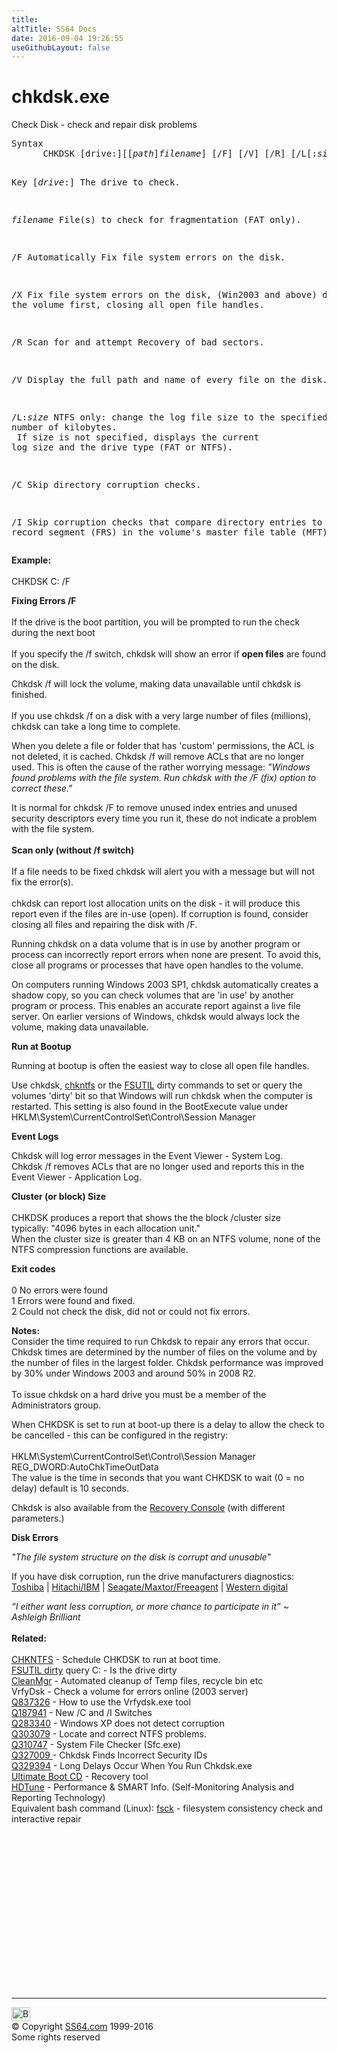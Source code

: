 ```yaml
---
title:
altTitle: SS64 Docs
date: 2016-09-04 19:26:55
useGithubLayout: false
---
```

<!-- #BeginLibraryItem "/Library/head_nt.lbi" --><!-- #EndLibraryItem --><h1>chkdsk.exe </h1> 
<p>Check Disk - check and repair disk problems </p>
<pre>Syntax
      CHKDSK [drive:][[<i>path</i>]<i>filename</i>] [/F] [/V] [/R] [/L[:<i>size</i>]] 

Key
   [<i>drive</i>:]   The drive to check. 
   
   <i>filename</i>   File(s) to check for fragmentation (FAT only). 
   
   /F         Automatically Fix file system errors on the disk.

   /X         Fix file system errors on the disk, (Win2003 and above)
              dismounts the volume first, closing all open file handles.
   
   /R         Scan for and attempt Recovery of bad sectors.
   
   /V         Display the full path and name of every file on the disk. 
   
   /L:<i>size</i>    NTFS only: change the log file size to the specified number of kilobytes. <br>              If size is not specified, displays the current log size and the drive type
              (FAT or NTFS).

   /C         Skip directory corruption checks. 

   /I         Skip corruption checks that compare directory entries to the
              file record segment (FRS) in the volume's master file table (MFT)</pre>
<p>  <b>Example:</b><br>
  <br>
<span class="code">CHKDSK C: /F </span></p>
<p><span class="body">  <b>Fixing Errors /F</b><br>
  <br>
  </span>If the drive is the boot partition, you will be prompted to run the
  check during the next boot<br>
  <br> If you specify the /f switch, chkdsk will show an error if <b>open files</b> are
found on the disk. </p>
<p>Chkdsk /f will lock the volume, making data unavailable until chkdsk is finished.<br>
  <br>
  If you use chkdsk /f on a  disk with a very large number
of files (millions), chkdsk can take a long time to complete.</p>
<p>When you delete a file or folder that has 'custom' permissions, the ACL is not deleted, it is cached. Chkdsk /f will remove ACLs that are no longer used. This is often the cause of the rather worrying message: <i>"Windows found problems with the file system.
Run chkdsk with the /F (fix) option to correct these." </i></p>
<p>It is normal  for chkdsk /F to remove unused index entries and unused security descriptors  every time you run it, these do not indicate a problem with the file system. <br>
  <br>
  <b>Scan only (without  /f switch)</b><br>
  <br>
  If a file needs to be fixed chkdsk will alert you with a message but will
  not fix the error(s). <br>
  <br>
  chkdsk can report lost allocation units on the disk - it will produce this
  report even if the files are in-use (open). If corruption is found, consider
  closing
all files and repairing the disk with /F. </p>
<p>Running chkdsk on a data volume that is in use by another program or process can incorrectly report errors when none are present. To avoid this, close all programs or processes that have open handles to the volume. </p>
<p>On computers running Windows  2003  SP1, chkdsk automatically creates a shadow copy,  so  you can check volumes that are 'in use' by another program or process. This enables an accurate report against a live file server. On earlier versions of Windows, chkdsk would always lock the volume, making data  unavailable. </p>
<p><b>Run at Bootup</b></p>
<p>Running at bootup is often the easiest way to close all open file handles. </p>
<p>Use chkdsk, <a href="chkntfs.html">chkntfs</a> or the <a href="fsutil.html">FSUTIL</a> dirty commands to set or query the volumes 'dirty' bit so that Windows will run chkdsk when the computer is restarted. This setting is also found in the <span class="code">BootExecute</span> value under <span class="code">HKLM\System\CurrentControlSet\Control\Session Manager</span></p>
<p>  <b>Event Logs</b></p>
<p>Chkdsk will  log error messages in the Event Viewer - System Log. <br>
Chkdsk /f removes ACLs that are no longer used and reports this in the Event Viewer - Application Log.</p>
<p>  <b>Cluster (or block) Size</b><br>
  <span class="body"><br>
</span>CHKDSK produces a report that shows the the block /cluster size<br>
typically: "4096 bytes in each allocation unit." <br>
When the cluster size is greater than 4 KB on an NTFS volume, none of the NTFS
compression functions are available. </p>
<p><b>Exit codes </b><br>
  <br>
  0 No errors were found<br>
  1 Errors were found and fixed.<br>
  2 Could not check the disk, did not or could not fix errors. </p>
<p><b>Notes:</b><br>
  Consider the time required to run Chkdsk to repair any errors that occur. Chkdsk
  times are determined by the number of files on the volume
and by the number of files in the largest folder. Chkdsk performance  was improved by 30% under Windows 2003 and
  around 50% in 2008 R2. <br>
  <br>
  To issue chkdsk on a hard drive you must be a member of the Administrators
group. </p>
<p>When CHKDSK is set to run at boot-up there is a delay to allow the check
    to be cancelled - this can be configured in the registry:<br>
  <br>
  HKLM\System\CurrentControlSet\Control\Session Manager<br>
  REG_DWORD:AutoChkTimeOutData<br>
  The value is the time in seconds that you want CHKDSK to wait (0 = no delay)
default is 10 seconds.</p>
<p>Chkdsk is also available from the <a href="syntax-recovery.html">Recovery Console</a> (with different parameters.)</p>
<p><b>Disk Errors</b></p>
<p class="code"><i>"The file system structure on the disk is corrupt and unusable"</i></p>
<p>  If you have disk corruption, run the drive manufacturers diagnostics: <br>  
  <a href="http://toshiba.semicon-storage.com/us/design-support/partnumber/storage-products.html">Toshiba</a> | <a href="http://www.hgst.com/support/hard-drive-support/downloads">Hitachi/IBM</a> | <a href="http://www.seagate.com/gb/en/support-home/">Seagate/Maxtor/Freeagent</a> | 
<a href="http://support.wdc.com/">Western digital</a></p>
<p><i class="quote">“I either want less corruption, or more chance to participate in it” ~ Ashleigh Brilliant </i> <br>
<br>
<b>Related:</b><br>
<br>
<a href="chkntfs.html">CHKNTFS</a> - Schedule CHKDSK to run at boot time.<br>
<a href="fsutil.html">FSUTIL dirty</a> query C: - Is the drive dirty <br>
<a href="cleanmgr.html">CleanMgr</a> - Automated cleanup of Temp files, recycle bin etc<br>
VrfyDsk - Check a volume for errors online (2003 server)<br>
<a href="https://support.microsoft.com/kb/837326">Q837326</a> - How to use the Vrfydsk.exe tool<br>
<a href="https://support.microsoft.com/kb/187941">Q187941</a> - New /C and /I Switches<br>
<a href="https://support.microsoft.com/kb/283340">Q283340</a> - Windows XP does not detect corruption<br>
<a href="https://support.microsoft.com/kb/303079">Q303079</a> - Locate and correct NTFS problems.<br>
<a href="https://support.microsoft.com/kb/310747">Q310747</a> - System File Checker (Sfc.exe) <br>
<a href="https://support.microsoft.com/kb/327009">Q327009 </a>- Chkdsk Finds Incorrect Security IDs <br>
<a href="https://support.microsoft.com/kb/329394">Q329394</a> - Long Delays Occur When You Run Chkdsk.exe<br>
<a href="https://www.ultimatebootcd.com/">Ultimate Boot CD</a> - Recovery tool <br>
<a href="http://www.hdtune.com/">HDTune</a> - Performance &amp; SMART Info. (Self-Monitoring Analysis and Reporting Technology)<br>
Equivalent bash command (Linux): <a href="../bash/fsck.html">fsck</a> - filesystem consistency check and interactive repair</p><!-- #BeginLibraryItem "/Library/foot_nt.lbi" --><p><script async="" src="//pagead2.googlesyndication.com/pagead/js/adsbygoogle.js"></script>
<!-- windows300 -->
<ins class="adsbygoogle" style="display:inline-block;width:300px;height:250px" data-ad-client="ca-pub-6140977852749469" data-ad-slot="7649547908"></ins>
<script>
(adsbygoogle = window.adsbygoogle || []).push({});
</script></p>
<hr>
<div id="bl" class="footer"><a href="#"><img src="../images/top.png" width="30" height="22" alt="Back to the Top"></a></div>
<div id="br" class="footer, tagline">© Copyright <a href="http://ss64.com/">SS64.com</a> 1999-2016<br>
Some rights reserved</div><!-- #EndLibraryItem -->

